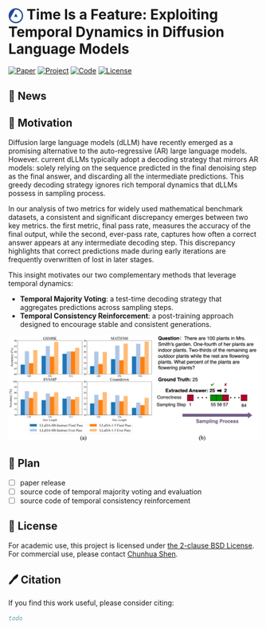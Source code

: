 



# <img src="assets/logo.png" width="6%" alt="" align=center /> Time Is a Feature: Exploiting Temporal Dynamics in Diffusion Language Models

[![Paper](https://img.shields.io/badge/Paper-Arxiv%20Link-green)](#)
[![Project](https://img.shields.io/badge/Project-Page-blue)](https://aim-uofa.github.io/dLLM-MidTruth/)
[![Code](https://img.shields.io/badge/Code-GitHub-orange)](#)
[![License](https://img.shields.io/badge/License-BSD%202--clause-lightgrey)](https://opensource.org/license/bsd-2-clause)

## 📣 News

## 🚀 Motivation

Diffusion large language models (dLLM) have recently emerged as a promising alternative to the auto-regressive (AR) large language models. However. current dLLMs typically adopt a decoding strategy that mirrors AR models: solely relying on the sequence predicted in the final denoising step as the final answer, and discarding all the intermediate predictions. This greedy decoding strategy ignores rich temporal dynamics that dLLMs possess in sampling process. 

In our analysis of two metrics for widely used mathematical benchmark datasets,  a consistent and significant discrepancy emerges between two key metrics. the first metric, final pass rate, measures the accuracy of the final output, while the second, ever-pass rate, captures how often a correct answer appears at any intermediate decoding step. This discrepancy highlights that correct predictions made during early iterations are frequently overwritten of lost in later stages. 

This insight motivates our two complementary methods that leverage temporal dynamics:

- **Temporal Majority Voting**: a test-time decoding strategy that aggregates predictions across sampling steps.
- **Temporal Consistency Reinforcement**: a post-training approach designed to encourage stable and consistent generations.

<div align="center">
<img src="assets/temporal_oscillation.png"/>
</div>

<!-- ## Getting Started

```
todo: file structure
```

### Setup

### Temporal Majority Voting

### Temporal Consistency Reinforcement

### Evaluation -->

## 🚩 Plan
- [ ] paper release 
- [ ] source code of temporal majority voting and evaluation
- [ ] source code of temporal consistency reinforcement

## 🎫 License

For academic use, this project is licensed under [the 2-clause BSD License](https://opensource.org/license/bsd-2-clause). 
For commercial use, please contact [Chunhua Shen](mailto:chhshen@gmail.com).

## 🖊️ Citation

If you find this work useful, please consider citing:

```bibtex 
todo
```